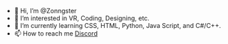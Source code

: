 - 👋 Hi, I’m @Zonngster
- 👀 I’m interested in VR, Coding, Designing, etc.
- 🌱 I’m currently learning CSS, HTML, Python, Java Script, and C#/C++.
- 📫 How to reach me [Discord](https://discord.gg/c69C38EJCn)
